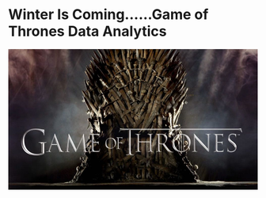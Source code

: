   # Winter Is Coming......Game of Thrones Data Analytics
<div align="center" length="150">
  <img src="visuals/GoT.jpeg" width="600" alt="GameofThrones"/>
</div>
